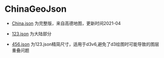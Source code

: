 # ChinaGeoJson

*  [China.json](./China.json) 为完整版，来自高德地图，更新时间2021-04 

*  [123.json](./123.json) 为大陆部分 

*  [456.json](./456.json) 为123.json精简尺寸，适用于d3v6,避免了d3绘图时可能导致的图层重叠问题 
